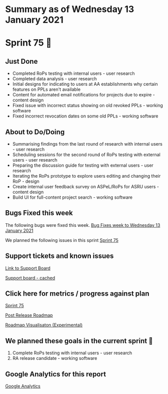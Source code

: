 # Summary as of Wednesday 13 January 2021 

# Sprint 75 &#129435;

## Just Done
* Completed RoPs testing with internal users - user research 
* Completed data analysis - user research
* Initial designs for indicating to users at AA establishments why certain features on PPLs aren't available
* Content for automated email notifications for projects due to expire - content design 
* Fixed issue with incorrect status showing on old revoked PPLs - working software
* Fixed incorrect revocation dates on some old PPLs - working software

## About to Do/Doing
* Summarising findings from the last round of research with internal users - user research
* Scheduling sessions for the second round of RoPs testing with external users - user research
* Preparing the discussion guide for testing with external users - user research 
* Iterating the RoPs prototype to explore users editing and changing their RoP - design
* Create internal user feedback survey on ASPeL/RoPs for ASRU users - content design
* Build UI for full-content project search - working software

## Bugs Fixed this week
The following bugs were fixed this week.
[Bug Fixes week to Wednesday 13 January 2021](graphs/bugs13012021.png)

We planned the following issues in this sprint 
[Sprint 75](graphs/sprint13012021.png)

## Support tickets and known issues
[Link to Support Board](https://collaboration.homeoffice.gov.uk/jira/secure/RapidBoard.jspa?rapidView=1717&selectedIssue=ASSB-253)

[Support board - cached](graphs/supportBoard13012021.png)

## Click here for metrics / progress against plan
[Sprint 75](graphs/progress13012021.png)

[Post Release Roadmap](graphs/roadmap13012021.png)

[Roadmap Visualisaton (Experimental) ](roadmapVisualisation13012021.md)

## We planned these goals in the current sprint &#129435;
1. Complete RoPs testing with internal users - user research
2. RA release candidate - working software

## Google Analytics for this report
[Google Analytics](graphs/GA13012021.png)
